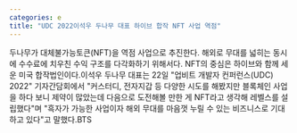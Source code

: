 ```yaml
---
categories: e
title: "UDC 2022이석우 두나무 대표 하이브 합작 NFT 사업 역점"
---
```

두나무가 대체불가능토큰(NFT)을 역점 사업으로 추진한다. 해외로 무대를 넓히는 동시에 수수료에 치우친 수익 구조를 다각화하기 위해서다. NFT의 중심은 하이브와 함께 세운 미국 합작법인이다.이석우 두나무 대표는 22일 "업비트 개발자 컨퍼런스(UDC) 2022" 기자간담회에서 "커스터디, 전자지갑 등 다양한 시도를 해봤지만 블록체인 사업을 하다 보니 제약이 많았는데 다음으로 도전해볼 만한 게 NFT라고 생각해 레벨스를 설립했다"며 "흑자가 가능한 사업이자 해외 무대를 마음껏 누릴 수 있는 비즈니스로 기대하고 있다"고 말했다.BTS